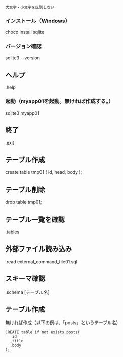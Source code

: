 ```
大文字・小文字を区別しない
```

### インストール（Windows）
choco install sqlite

### バージョン確認
sqlite3 --version

## ヘルプ
.help

### 起動（myapp01を起動。無ければ作成する。）
sqlite3 myapp01

## 終了
.exit

## テーブル作成
create table tmp01 ( id, head, body );

## テーブル削除
drop table tmp01;

## テーブル一覧を確認
.tables

## 外部ファイル読み込み
.read external_command_file01.sql
<!-- sqlite3 myapp01.db < external_command_file01.sql -->

## スキーマ確認
.schema [テーブル名]

## テーブル作成
無ければ作成（以下の例は、「posts」というテーブル名）
```
CREATE table if not exists posts(
   id
  ,title
  ,body
);
```

